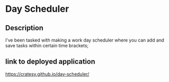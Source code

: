 # Day Scheduler

## Description

I've been tasked with making a work day scheduler where you can add and save tasks within certain time brackets;

## link to deployed application

https://cratesy.github.io/day-scheduler/
